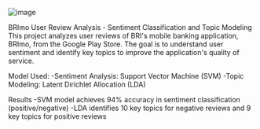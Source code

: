 ![image](https://github.com/fajarkrisnajaya/Dashboard-Monitoring-BRImo/assets/71658579/fb76bc68-3607-43ef-92ae-23e7861cf810)

BRImo User Review Analysis - Sentiment Classification and Topic Modeling
This project analyzes user reviews of BRI's mobile banking application, BRImo, from the Google Play Store. The goal is to understand user sentiment and identify key topics to improve the application's quality of service.

Model Used:
-Sentiment Analysis: Support Vector Machine (SVM)
-Topic Modeling: Latent Dirichlet Allocation (LDA)

Results
-SVM model achieves 94% accuracy in sentiment classification (positive/negative)
-LDA identifies 10 key topics for negative reviews and 9 key topics for positive reviews

